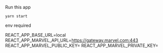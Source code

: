 Run this app

`yarn start`

env required

REACT_APP_BASE_URL=local
REACT_APP_MARVEL_API_URL=https://gateway.marvel.com:443
REACT_APP_MARVEL_PUBLIC_KEY=
REACT_APP_MARVEL_PRIVATE_KEY=